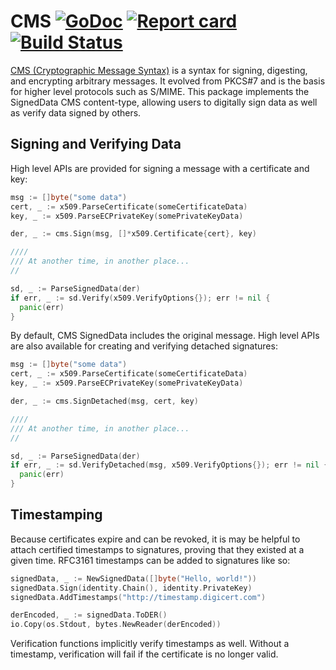 # CMS [![GoDoc](https://godoc.org/github.com/mastahyeti/cms?status.svg)](http://godoc.org/github.com/mastahyeti/cms) [![Report card](https://goreportcard.com/badge/github.com/mastahyeti/cms)](https://goreportcard.com/report/github.com/mastahyeti/cms) [![Build Status](https://travis-ci.org/mastahyeti/cms.svg?branch=master)](https://travis-ci.org/mastahyeti/cms)

[CMS (Cryptographic Message Syntax)](https://tools.ietf.org/html/rfc5652) is a syntax for signing, digesting, and encrypting arbitrary messages. It evolved from PKCS#7 and is the basis for higher level protocols such as S/MIME. This package implements the SignedData CMS content-type, allowing users to digitally sign data as well as verify data signed by others.

## Signing and Verifying Data

High level APIs are provided for signing a message with a certificate and key:

```go
msg := []byte("some data")
cert, _ := x509.ParseCertificate(someCertificateData)
key, _ := x509.ParseECPrivateKey(somePrivateKeyData)

der, _ := cms.Sign(msg, []*x509.Certificate{cert}, key)

////
/// At another time, in another place...
//

sd, _ := ParseSignedData(der)
if err, _ := sd.Verify(x509.VerifyOptions{}); err != nil {
  panic(err)
}
```

By default, CMS SignedData includes the original message. High level APIs are also available for creating and verifying detached signatures:

```go
msg := []byte("some data")
cert, _ := x509.ParseCertificate(someCertificateData)
key, _ := x509.ParseECPrivateKey(somePrivateKeyData)

der, _ := cms.SignDetached(msg, cert, key)

////
/// At another time, in another place...
//

sd, _ := ParseSignedData(der)
if err, _ := sd.VerifyDetached(msg, x509.VerifyOptions{}); err != nil {
  panic(err)
}
```

## Timestamping

Because certificates expire and can be revoked, it is may be helpful to attach certified timestamps to signatures, proving that they existed at a given time. RFC3161 timestamps can be added to signatures like so:

```go
signedData, _ := NewSignedData([]byte("Hello, world!"))
signedData.Sign(identity.Chain(), identity.PrivateKey)
signedData.AddTimestamps("http://timestamp.digicert.com")

derEncoded, _ := signedData.ToDER()
io.Copy(os.Stdout, bytes.NewReader(derEncoded))
```

Verification functions implicitly verify timestamps as well. Without a timestamp, verification will fail if the certificate is no longer valid.
